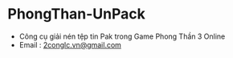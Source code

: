 # PhongThan-UnPack
* Công cụ giải nén tệp tin Pak trong Game Phong Thần 3 Online 
* Email : 2conglc.vn@gmail.com
 

